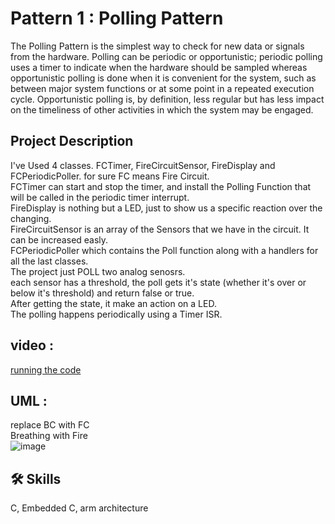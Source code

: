 
# Pattern 1 : Polling Pattern

The Polling Pattern is the simplest way to check for new data or signals from the hardware. Polling can be periodic or opportunistic; periodic polling uses a timer to indicate when the hardware should be sampled whereas opportunistic polling is done when it is convenient for the system, such as between major system functions or at some point in a repeated execution cycle. Opportunistic polling is, by definition, less regular but has less impact on the timeliness of other activities in which the system may be engaged.

## Project Description
I've Used 4 classes. FCTimer, FireCircuitSensor, FireDisplay and FCPeriodicPoller. for sure FC means Fire Circuit.<br>
FCTimer can start and stop the timer, and install the Polling Function that will be called in the periodic timer interrupt.<br>
FireDisplay is nothing but a LED, just to show us a specific reaction over the changing.<br>
FireCircuitSensor is an array of the Sensors that we have in the circuit. It can be increased easly.<br>
FCPeriodicPoller which contains the Poll function along with a handlers for all the last classes.<br>
The project just POLL two analog senosrs.<br>
each sensor has a threshold, the poll gets it's state (whether it's over or below it's threshold) and return false or true.<br>
After getting the state, it make an action on a LED.<br>
The polling happens periodically using a Timer ISR.<br>

## video : 
[running the code](https://youtu.be/goLU79OLUzw)<br>

## UML : 
replace BC with FC <br>
Breathing with Fire<br>
![image](https://user-images.githubusercontent.com/63866803/236702240-b46c9aef-c8f0-42f8-a822-fc7d002ced5e.png)


## 🛠 Skills
C, Embedded C, arm architecture

